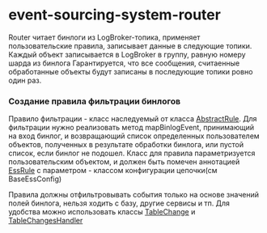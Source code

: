 # event-sourcing-system-router

Router читает бинлоги из LogBroker-топика, применяет пользовательские правила, записывает данные в следующие топики. Каждый объект записывается в LogBroker в группу, равную номеру шарда из бинлога
Гарантируется, что все сообщения, считаенные обработанные объекты будут записаны в последующие топики ровно один раз.

### Создание правила фильтрации бинлогов
Правило фильтрации - класс наследуемый от класса [AbstractRule](src/main/java/ru/yandex/direct/ess/router/models/rule/AbstractRule.java). Для фильтрации нужно реализовать метод mapBinlogEvent, принимающий на вход бинлог, и возвращающий список определенных пользователем объектов, полученных в результате обработки бинлога, или пустой список, если бинлог не подошел.
Класс для правила параметризуется пользовательским объектом, и должен быть помечен аннотацией [EssRule](src/main/java/ru/yandex/direct/ess/router/models/rule/EssRule.java) с параметром - классом конфигурации цепочки(см BaseEssConfig)

Правила должны отфильтровывать события только на основе значений полей бинлога, нельзя ходить с базу, другие сервисы и тп.
Для удобства можно использовать классы [TableChange](src/main/java/ru/yandex/direct/ess/router/utils/TableChange.java) и [TableChangesHandler](src/main/java/ru/yandex/direct/ess/router/utils/TableChangesHandler.java)
